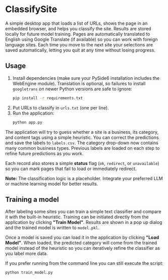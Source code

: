 # ClassifySite

A simple desktop app that loads a list of URLs, shows the page in an embedded browser, and helps you classify the site. Results are stored locally for future model training.
Pages are automatically translated to English using Google Translate (if available) so you can work with foreign language sites.
Each time you move to the next site your selections are saved automatically, letting you quit at any time without losing progress.

## Usage

1. Install dependencies (make sure your PySide6 installation includes the WebEngine module). Translation is optional, so failures to install `googletrans` on newer Python versions are safe to ignore:
   ```bash
   pip install -r requirements.txt
   ```
2. Put URLs to classify in `urls.txt` (one per line).
3. Run the application:
   ```bash
   python app.py
   ```

The application will try to guess whether a site is a business, its category, and content tags using a simple heuristic. You can correct the predictions and save the labels to `labels.csv`. The category drop-down now contains many common business types. Previous labels are loaded on each step to refine future predictions as you work.

Each record also stores a simple **status** flag (`ok`, `redirect`, or `unavailable`) so you can mark pages that fail to load or immediately redirect.

**Note:** The classification logic is a placeholder. Integrate your preferred LLM or machine learning model for better results.

## Training a model

After labeling some sites you can train a simple text classifier and compare it
with the built-in heuristic. Training can be initiated directly from the
application by clicking **"Train Model"**. Results are shown in a pop up dialog
and the trained model is written to `model.pkl`.

Once a model is saved you can load it in the application by clicking
**"Load Model"**. When loaded, the predicted category will come from the
trained model instead of the heuristic so you can iteratively refine the
classifier as you label more data.

If you prefer running from the command line you can still execute the script:

```bash
python train_model.py
```
